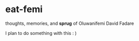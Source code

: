 # eat-femi

thoughts, memories, and **sprug** of Oluwanifemi David Fadare

I plan to do something with this : )
